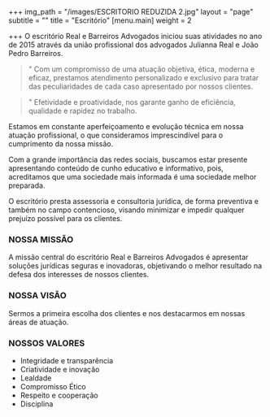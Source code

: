 +++
img_path = "/images/ESCRITORIO REDUZIDA 2.jpg"
layout = "page"
subtitle = ""
title = "Escritório"
[menu.main]
weight = 2

+++
O escritório Real e Barreiros Advogados iniciou suas atividades no ano de 2015 através da união profissional dos advogados Julianna Real e João Pedro Barreiros.

>" Com um compromisso de uma atuação objetiva, ética, moderna e eficaz, prestamos atendimento personalizado e exclusivo para tratar das peculiaridades de cada caso apresentado por nossos clientes.

>" Efetividade e proatividade, nos garante ganho de eficiência, qualidade e rapidez no trabalho.

Estamos em constante aperfeiçoamento e evolução técnica em nossa atuação profissional, o que consideramos imprescindível para o cumprimento da nossa missão.

Com a grande importância das redes sociais, buscamos estar presente apresentando conteúdo de cunho educativo e informativo, pois, acreditamos que uma sociedade mais informada é uma sociedade melhor preparada.

O escritório presta assessoria e consultoria jurídica, de forma preventiva e também no campo contencioso, visando minimizar e impedir qualquer prejuízo possível para os clientes.

### NOSSA MISSÃO

A missão central do escritório Real e Barreiros Advogados é apresentar soluções jurídicas seguras e inovadoras, objetivando o melhor resultado na defesa dos interesses de nossos clientes.

### NOSSA VISÃO

Sermos a primeira escolha dos clientes e nos destacarmos em nossas áreas de atuação.

### NOSSOS VALORES

* Integridade e transparência
* Criatividade e inovação
* Lealdade
* Compromisso Ético
* Respeito e cooperação
* Disciplina